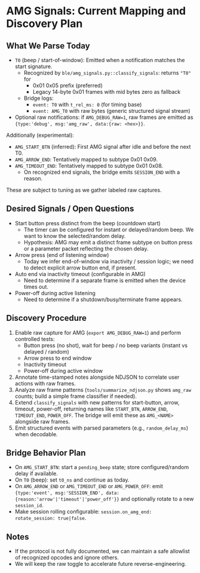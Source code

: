 # AMG Signals: Current Mapping and Discovery Plan

## What We Parse Today
- `T0` (beep / start-of-window): Emitted when a notification matches the start signature.
  - Recognized by `ble/amg_signals.py::classify_signals`: returns `"T0"` for
    - 0x01 0x05 prefix (preferred)
    - Legacy 14-byte 0x01 frames with mid bytes zero as fallback
  - Bridge logs:
    - `event: T0` with `t_rel_ms: 0` (for timing base)
    - `event: AMG_T0` with raw bytes (generic structured signal stream)
- Optional raw notifications: if `AMG_DEBUG_RAW=1`, raw frames are emitted as `{type:'debug', msg:'amg_raw', data:{raw: <hex>}}`.

Additionally (experimental):
- `AMG_START_BTN` (inferred): First AMG signal after idle and before the next T0.
- `AMG_ARROW_END`: Tentatively mapped to subtype 0x01 0x09.
- `AMG_TIMEOUT_END`: Tentatively mapped to subtype 0x01 0x08.
  - On recognized end signals, the bridge emits `SESSION_END` with a reason.

These are subject to tuning as we gather labeled raw captures.

## Desired Signals / Open Questions
- Start button press distinct from the beep (countdown start)
  - The timer can be configured for instant or delayed/random beep. We want to know the selected/random delay.
  - Hypothesis: AMG may emit a distinct frame subtype on button press or a parameter packet reflecting the chosen delay.
- Arrow press (end of listening window)
  - Today we infer end-of-window via inactivity / session logic; we need to detect explicit arrow button end, if present.
- Auto end via inactivity timeout (configurable in AMG)
  - Need to determine if a separate frame is emitted when the device times out.
- Power-off during active listening
  - Need to determine if a shutdown/busy/terminate frame appears.

## Discovery Procedure
1. Enable raw capture for AMG (`export AMG_DEBUG_RAW=1`) and perform controlled tests:
   - Button press (no shot), wait for beep / no beep variants (instant vs delayed / random)
   - Arrow press to end window
   - Inactivity timeout
   - Power-off during active window
2. Annotate time-stamped notes alongside NDJSON to correlate user actions with raw frames.
3. Analyze raw frame patterns (`tools/summarize_ndjson.py` shows `amg_raw` counts; build a simple frame classifier if needed).
4. Extend `classify_signals` with new patterns for start-button, arrow, timeout, power-off, returning names like `START_BTN`, `ARROW_END`, `TIMEOUT_END`, `POWER_OFF`. The bridge will emit these as `AMG_<NAME>` alongside raw frames.
5. Emit structured events with parsed parameters (e.g., `random_delay_ms`) when decodable.

## Bridge Behavior Plan
- On `AMG_START_BTN`: start a `pending_beep` state; store configured/random delay if available.
- On `T0` (beep): set `t0_ns` and continue as today.
- On `AMG_ARROW_END` or `AMG_TIMEOUT_END` or `AMG_POWER_OFF`: emit `{type:'event', msg:'SESSION_END', data:{reason:'arrow'|'timeout'|'power_off'}}` and optionally rotate to a new `session_id`.
- Make session rolling configurable: `session.on_amg_end: rotate_session: true|false`.

## Notes
- If the protocol is not fully documented, we can maintain a safe allowlist of recognized opcodes and ignore others.
- We will keep the raw toggle to accelerate future reverse-engineering.
